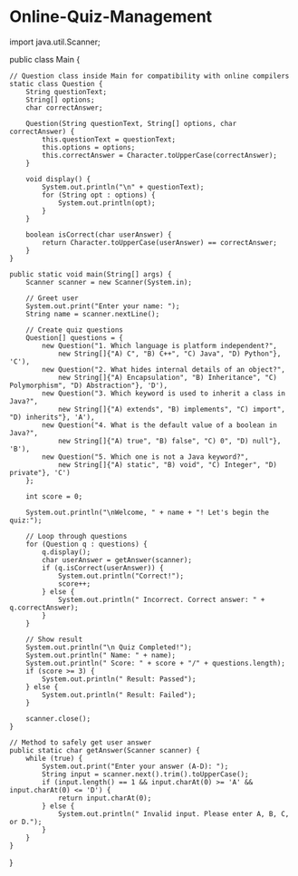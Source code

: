 # Online-Quiz-Management
import java.util.Scanner;

public class Main {

    // Question class inside Main for compatibility with online compilers
    static class Question {
        String questionText;
        String[] options;
        char correctAnswer;

        Question(String questionText, String[] options, char correctAnswer) {
            this.questionText = questionText;
            this.options = options;
            this.correctAnswer = Character.toUpperCase(correctAnswer);
        }

        void display() {
            System.out.println("\n" + questionText);
            for (String opt : options) {
                System.out.println(opt);
            }
        }

        boolean isCorrect(char userAnswer) {
            return Character.toUpperCase(userAnswer) == correctAnswer;
        }
    }

    public static void main(String[] args) {
        Scanner scanner = new Scanner(System.in);

        // Greet user
        System.out.print("Enter your name: ");
        String name = scanner.nextLine();

        // Create quiz questions
        Question[] questions = {
            new Question("1. Which language is platform independent?",
                new String[]{"A) C", "B) C++", "C) Java", "D) Python"}, 'C'),
            new Question("2. What hides internal details of an object?",
                new String[]{"A) Encapsulation", "B) Inheritance", "C) Polymorphism", "D) Abstraction"}, 'D'),
            new Question("3. Which keyword is used to inherit a class in Java?",
                new String[]{"A) extends", "B) implements", "C) import", "D) inherits"}, 'A'),
            new Question("4. What is the default value of a boolean in Java?",
                new String[]{"A) true", "B) false", "C) 0", "D) null"}, 'B'),
            new Question("5. Which one is not a Java keyword?",
                new String[]{"A) static", "B) void", "C) Integer", "D) private"}, 'C')
        };

        int score = 0;

        System.out.println("\nWelcome, " + name + "! Let's begin the quiz:");

        // Loop through questions
        for (Question q : questions) {
            q.display();
            char userAnswer = getAnswer(scanner);
            if (q.isCorrect(userAnswer)) {
                System.out.println("Correct!");
                score++;
            } else {
                System.out.println(" Incorrect. Correct answer: " + q.correctAnswer);
            }
        }

        // Show result
        System.out.println("\n Quiz Completed!");
        System.out.println(" Name: " + name);
        System.out.println(" Score: " + score + "/" + questions.length);
        if (score >= 3) {
            System.out.println(" Result: Passed");
        } else {
            System.out.println(" Result: Failed");
        }

        scanner.close();
    }

    // Method to safely get user answer
    public static char getAnswer(Scanner scanner) {
        while (true) {
            System.out.print("Enter your answer (A-D): ");
            String input = scanner.next().trim().toUpperCase();
            if (input.length() == 1 && input.charAt(0) >= 'A' && input.charAt(0) <= 'D') {
                return input.charAt(0);
            } else {
                System.out.println(" Invalid input. Please enter A, B, C, or D.");
            }
        }
    }
}
